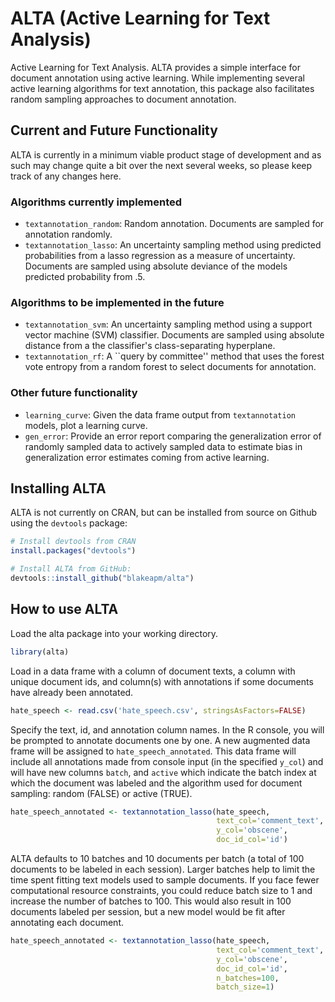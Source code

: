 # ALTA (Active Learning for Text Analysis)

Active Learning for Text Analysis. ALTA provides a simple interface for document annotation using active learning. While implementing several active learning algorithms for text annotation, this package also facilitates random sampling approaches to document annotation.

## Current and Future Functionality

ALTA is currently in a minimum viable product stage of development and as such may change quite a bit over the next several weeks, so please keep track of any changes here.

### Algorithms currently implemented

- `textannotation_random`: Random annotation. Documents are sampled for annotation randomly.
- `textannotation_lasso`: An uncertainty sampling method using predicted probabilities from a lasso regression as a measure of uncertainty. Documents are sampled using absolute deviance of the models predicted probability from .5.

### Algorithms to be implemented in the future

- `textannotation_svm`: An uncertainty sampling method using a support vector machine (SVM) classifier. Documents are sampled using absolute distance from a the classifier's class-separating hyperplane.
- `textannotation_rf`: A ``query by committee'' method that uses the forest vote entropy from a random forest to select documents for annotation.

### Other future functionality

- `learning_curve`: Given the data frame output from `textannotation` models, plot a learning curve.
- `gen_error`: Provide an error report comparing the generalization error of randomly sampled data to actively sampled data to estimate bias in generalization error estimates coming from active learning.

## Installing ALTA

ALTA is not currently on CRAN, but can be installed from source on Github using the `devtools` package:

```r
# Install devtools from CRAN
install.packages("devtools")

# Install ALTA from GitHub:
devtools::install_github("blakeapm/alta")
```

## How to use ALTA

Load the alta package into your working directory.

```r
library(alta)
```

Load in a data frame with a column of document texts, a column with unique document ids,  and column(s) with annotations if some documents have already been annotated.

```r
hate_speech <- read.csv('hate_speech.csv', stringsAsFactors=FALSE)
```

Specify the text, id, and annotation column names. In the R console, you will be prompted to annotate documents one by one. A new augmented data frame will be assigned to `hate_speech_annotated`. This data frame will include all annotations made from console input (in the specified `y_col`) and will have new columns `batch`, and `active` which indicate the batch index at which the document was labeled and the algorithm used for document sampling: random (FALSE) or active (TRUE).

```r
hate_speech_annotated <- textannotation_lasso(hate_speech, 
                                              text_col='comment_text',
                                              y_col='obscene',
                                              doc_id_col='id')
```

ALTA defaults to 10 batches and 10 documents per batch (a total of 100 documents to be labeled in each session). Larger batches help to limit the time spent fitting text models used to sample documents. If you face fewer computational resource constraints, you could reduce batch size to 1 and increase the number of batches to 100. This would also result in 100 documents labeled per session, but a new model would be fit after annotating each document.

```r
hate_speech_annotated <- textannotation_lasso(hate_speech, 
                                              text_col='comment_text',
                                              y_col='obscene',
                                              doc_id_col='id',
                                              n_batches=100,
                                              batch_size=1)
```

